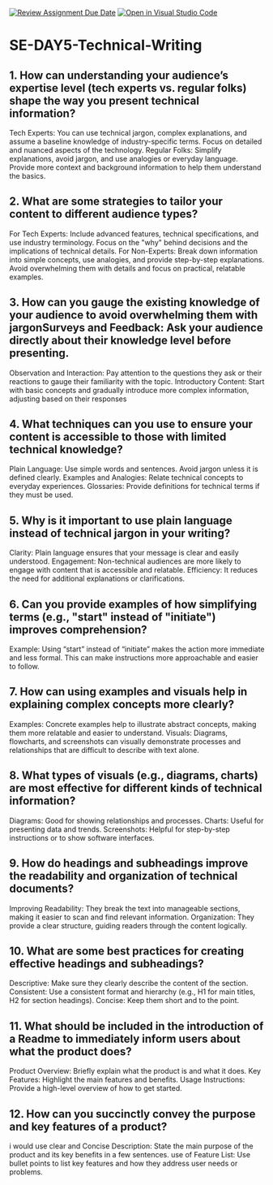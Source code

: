 [![Review Assignment Due Date](https://classroom.github.com/assets/deadline-readme-button-22041afd0340ce965d47ae6ef1cefeee28c7c493a6346c4f15d667ab976d596c.svg)](https://classroom.github.com/a/zsAR-pyY)
[![Open in Visual Studio Code](https://classroom.github.com/assets/open-in-vscode-2e0aaae1b6195c2367325f4f02e2d04e9abb55f0b24a779b69b11b9e10269abc.svg)](https://classroom.github.com/online_ide?assignment_repo_id=15694157&assignment_repo_type=AssignmentRepo)
# SE-DAY5-Technical-Writing
## 1. How can understanding your audience’s expertise level (tech experts vs. regular folks) shape the way you present technical information?
Tech Experts: You can use technical jargon, complex explanations, and assume a baseline knowledge of industry-specific terms. Focus on detailed and nuanced aspects of the technology.
Regular Folks: Simplify explanations, avoid jargon, and use analogies or everyday language. Provide more context and background information to help them understand the basics.
## 2. What are some strategies to tailor your content to different audience types?
For Tech Experts: Include advanced features, technical specifications, and use industry terminology. Focus on the "why" behind decisions and the implications of technical details.
For Non-Experts: Break down information into simple concepts, use analogies, and provide step-by-step explanations. Avoid overwhelming them with details and focus on practical, relatable examples.
## 3. How can you gauge the existing knowledge of your audience to avoid overwhelming them with jargonSurveys and Feedback: Ask your audience directly about their knowledge level before presenting.
Observation and Interaction: Pay attention to the questions they ask or their reactions to gauge their familiarity with the topic.
Introductory Content: Start with basic concepts and gradually introduce more complex information, adjusting based on their responses

## 4. What techniques can you use to ensure your content is accessible to those with limited technical knowledge?
Plain Language: Use simple words and sentences. Avoid jargon unless it is defined clearly.
Examples and Analogies: Relate technical concepts to everyday experiences.
Glossaries: Provide definitions for technical terms if they must be used.
## 5. Why is it important to use plain language instead of technical jargon in your writing?
Clarity: Plain language ensures that your message is clear and easily understood.
Engagement: Non-technical audiences are more likely to engage with content that is accessible and relatable.
Efficiency: It reduces the need for additional explanations or clarifications.
## 6. Can you provide examples of how simplifying terms (e.g., "start" instead of "initiate") improves comprehension?
Example: Using “start” instead of “initiate” makes the action more immediate and less formal. This can make instructions more approachable and easier to follow.
## 7. How can using examples and visuals help in explaining complex concepts more clearly?
Examples: Concrete examples help to illustrate abstract concepts, making them more relatable and easier to understand.
Visuals: Diagrams, flowcharts, and screenshots can visually demonstrate processes and relationships that are difficult to describe with text alone.
## 8. What types of visuals (e.g., diagrams, charts) are most effective for different kinds of technical information?
Diagrams: Good for showing relationships and processes.
Charts: Useful for presenting data and trends.
Screenshots: Helpful for step-by-step instructions or to show software interfaces.
## 9. How do headings and subheadings improve the readability and organization of technical documents?
Improving Readability: They break the text into manageable sections, making it easier to scan and find relevant information.
Organization: They provide a clear structure, guiding readers through the content logically.
## 10. What are some best practices for creating effective headings and subheadings?
Descriptive: Make sure they clearly describe the content of the section.
Consistent: Use a consistent format and hierarchy (e.g., H1 for main titles, H2 for section headings).
Concise: Keep them short and to the point.
## 11. What should be included in the introduction of a Readme to immediately inform users about what the product does?
Product Overview: Briefly explain what the product is and what it does.
Key Features: Highlight the main features and benefits.
Usage Instructions: Provide a high-level overview of how to get started.
## 12. How can you succinctly convey the purpose and key features of a product?
i would use clear and Concise Description: State the main purpose of the product and its key benefits in a few sentences.
use of Feature List: Use bullet points to list key features and how they address user needs or problems.
